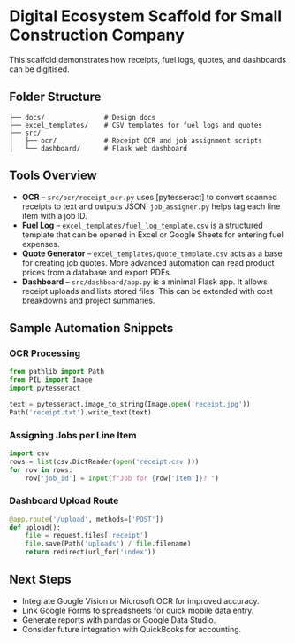 # Digital Ecosystem Scaffold for Small Construction Company

This scaffold demonstrates how receipts, fuel logs, quotes, and dashboards
can be digitised.

## Folder Structure

```
├── docs/               # Design docs
├── excel_templates/    # CSV templates for fuel logs and quotes
├── src/
│   ├── ocr/            # Receipt OCR and job assignment scripts
│   └── dashboard/      # Flask web dashboard
```

## Tools Overview

* **OCR** – `src/ocr/receipt_ocr.py` uses [pytesseract] to convert scanned
  receipts to text and outputs JSON. `job_assigner.py` helps tag each line
  item with a job ID.
* **Fuel Log** – `excel_templates/fuel_log_template.csv` is a structured
  template that can be opened in Excel or Google Sheets for entering fuel
  expenses.
* **Quote Generator** – `excel_templates/quote_template.csv` acts as a base
  for creating job quotes. More advanced automation can read product prices
  from a database and export PDFs.
* **Dashboard** – `src/dashboard/app.py` is a minimal Flask app. It allows
  receipt uploads and lists stored files. This can be extended with cost
  breakdowns and project summaries.

## Sample Automation Snippets

### OCR Processing
```python
from pathlib import Path
from PIL import Image
import pytesseract

text = pytesseract.image_to_string(Image.open('receipt.jpg'))
Path('receipt.txt').write_text(text)
```

### Assigning Jobs per Line Item
```python
import csv
rows = list(csv.DictReader(open('receipt.csv')))
for row in rows:
    row['job_id'] = input(f"Job for {row['item']}? ")
```

### Dashboard Upload Route
```python
@app.route('/upload', methods=['POST'])
def upload():
    file = request.files['receipt']
    file.save(Path('uploads') / file.filename)
    return redirect(url_for('index'))
```

## Next Steps

* Integrate Google Vision or Microsoft OCR for improved accuracy.
* Link Google Forms to spreadsheets for quick mobile data entry.
* Generate reports with pandas or Google Data Studio.
* Consider future integration with QuickBooks for accounting.
